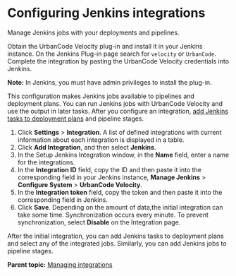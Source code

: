 # Configuring Jenkins integrations

Manage Jenkins jobs with your deployments and pipelines.

Obtain the UrbanCode Velocity plug-in and install it in your Jenkins instance. On the Jenkins Plug-in page search for `velocity` or `UrbanCode`. Complete the integration by pasting the UrbanCode Velocity credentials into Jenkins.

**Note:** In Jenkins, you must have admin privileges to install the plug-in.

This configuration makes Jenkins jobs available to pipelines and deployment plans. You can run Jenkins jobs with UrbanCode Velocity and use the output in later tasks. After you configure an integration, [add Jenkins tasks to deployment plans](../../com.crelease.doc/topics/cr_taskType_Jenkins.md#) and pipeline stages.

1.   Click **Settings** \> **Integration**. A list of defined integrations with current information about each integration is displayed in a table.
2.   Click **Add Integration**, and then select **Jenkins**. 
3.   In the Setup Jenkins Integration window, in the **Name** field, enter a name for the integrations. 
4.   In the **Integration ID** field, copy the ID and then paste it into the corresponding field in your Jenkins instance, **Manage Jenkins** \> **Configure System** \> **UrbanCode Velocity**. 
5.   In the **Integration token** field, copy the token and then paste it into the corresponding field in Jenkins. 
6.   Click **Save**. Depending on the amount of data,the initial integration can take some time. Synchronization occurs every minute. To prevent synchronization, select **Disable** on the Integration page.

After the initial integration, you can add Jenkins tasks to deployment plans and select any of the integrated jobs. Similarly, you can add Jenkins jobs to pipeline stages.

**Parent topic:** [Managing integrations](../topics/c_node_integrations.md)

